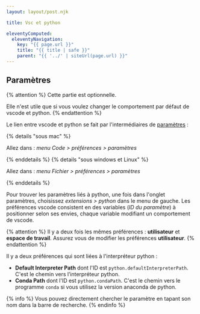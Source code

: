 ```yaml
---
layout: layout/post.njk

title: Vsc et python

eleventyComputed:
  eleventyNavigation:
    key: "{{ page.url }}"
    title: "{{ title | safe }}"
    parent: "{{ '../' | siteUrl(page.url) }}"
---
```


## Paramètres

{% attention %}
Cette partie est optionnelle.

Elle n'est utile que si vous voulez changer le comportement par défaut de vscode et python.
{% endattention %}

Le lien entre vscode et python se fait par l'intermédiaires de [paramètres](https://code.visualstudio.com/docs/getstarted/settings) :

{% details "sous mac" %}

Allez dans : _menu Code > préférences > paramètres_

{% enddetails %}
{% details "sous windows et Linux" %}

Allez dans : _menu Fichier > préférences > paramètres_

{% enddetails %}

Pour trouver les paramètres liés à python, une fois dans l'onglet paramètres, choisissez _extensions > python_ dans le menu de gauche. Les préférences vscode consistent en des variables (_ID du paramètre_) à positionner selon ses envies, chaque variable modifiant un comportement de vscode.

{% attention %}
Il y a deux fois les mêmes préférences : **utilisateur** et **espace de travail**. Assurez vous de modifier les préférences **utilisateur**.
{% endattention %}

Il y a deux préférences qui sont liées à l'interpréteur python :

- **Default Interpreter Path** dont l'ID est `python.defaultInterpreterPath`. C'est le chemin vers l’interpréteur python.
- **Conda Path** dont l'ID est `python.condaPath`. C'est le chemin vers le programme `conda` si vous utilisez la version anaconda de python.

{% info %}
Vous pouvez directement chercher le paramètre en tapant son nom dans la barre de recherche.
{% endinfo %}
